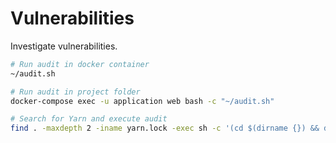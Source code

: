 # Vulnerabilities

Investigate vulnerabilities.

```bash
# Run audit in docker container
~/audit.sh

# Run audit in project folder
docker-compose exec -u application web bash -c "~/audit.sh"

# Search for Yarn and execute audit
find . -maxdepth 2 -iname yarn.lock -exec sh -c '(cd $(dirname {}) && docker-compose up -d && docker-compose exec -u application web bash -c "~/audit.sh" && cd -)' \;
```
